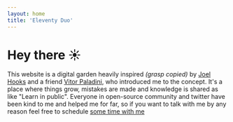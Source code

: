 ```yaml
---
layout: home
title: 'Eleventy Duo'
---
```


# Hey there ☀️

This website is a digital garden heavily inspired *(grasp copied)* by [Joel Hooks](https://joelhooks.com/) and a friend [Vitor Paladini](https://github.com/vtrpldn), who introduced me to the concept. It's a place where things grow, mistakes are made and knowledge is shared as like "Learn in public". Everyone in open-source community and twitter have been kind to me and helped me for far, so if you want to talk with me by any reason feel free to schedule [some time with me](https://calendly.com/gabrielreisnf/30min)